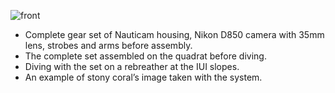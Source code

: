 ![front](https://github.com/Mass-Lab/Fluorescence_imaging_for_coral_recruits/blob/main/media/intro_image.jpg?raw=true)

- Complete gear set of Nauticam housing, Nikon D850 camera with 35mm lens, strobes and arms before assembly.           
- The complete set assembled on the quadrat before diving.                 
- Diving with the set on a rebreather at the IUI slopes.            
- An example of stony coral’s image taken with the system. 
